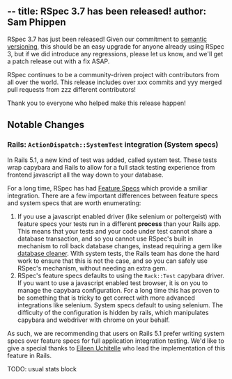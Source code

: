 --
title: RSpec 3.7 has been released!
author: Sam Phippen
---

RSpec 3.7 has just been released! Given our commitment to
[semantic versioning](http://semver.org/), this should be an easy
upgrade for anyone already using RSpec 3, but if we did introduce
any regressions, please let us know, and we'll get a patch release
out with a fix ASAP.

RSpec continues to be a community-driven project with contributors
from all over the world. This release includes over xxx commits and yyy
merged pull requests from zzz different contributors!

Thank you to everyone who helped make this release happen!

## Notable Changes

### Rails: `ActionDispatch::SystemTest` integration (System specs)

In Rails 5.1, a new kind of test was added, called system test. These tests wrap
capybara and Rails to allow for a full stack testing experience from frontend
javascript all the way down to your database.

For a long time, RSpec has had [Feature Specs](https://relishapp.com/rspec/rspec-rails/docs/feature-specs/feature-spec)
which provide a smiliar integration. There are a few important differences
between feature specs and system specs that are worth enumerating:

1. If you use a javascript enabled driver (like selenium or poltergeist) with
   feature specs your tests run in a different **process** than your Rails app.
   This means that your tests and your code under test cannot share a database
   transaction, and so you cannot use RSpec's built in mechanism to roll back
   database changes, instead requiring a gem like [database
   cleaner](https://github.com/DatabaseCleaner/database_cleaner). With system
   tests, the Rails team has done the hard work to ensure that this is not the
   case, and so you can safely use RSpec's mechanism, without needing an extra
   gem.
2. RSpec's feature specs defaults to using the `Rack::Test` capybara driver. If
   you want to use a javascript enabled test browser, it is on you to manage the
   capybara configuration. For a long time this has proven to be something that
   is tricky to get correct with more advanced integrations like selenium.
   System specs default to using selenium. The difficulty of the configuration
   is hidden by rails, which manipulates capybara and webdriver with chrome on
   your behalf.

As such, we are recommending that users on Rails 5.1 prefer writing system specs
over feature specs for full application integration testing. We'd like to give a
special thanks to [Eileen Uchitelle](https://twitter.com/eileencodes) who lead
the implementation of this feature in Rails.

TODO: usual stats block
